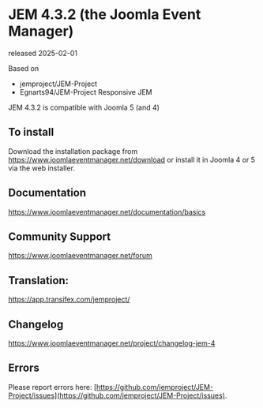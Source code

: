 # JEM 4.3.2 (the Joomla Event Manager)
released 2025-02-01

Based on
- jemproject/JEM-Project
- Egnarts94/JEM-Project Responsive JEM

JEM 4.3.2 is compatible with Joomla 5 (and 4)

## To install
Download the installation package from https://www.joomlaeventmanager.net/download or install it in Joomla 4 or 5 via the web installer.

## Documentation
https://www.joomlaeventmanager.net/documentation/basics

## Community Support
https://www.joomlaeventmanager.net/forum

## Translation:
https://app.transifex.com/jemproject/

## Changelog
https://www.joomlaeventmanager.net/project/changelog-jem-4

## Errors
Please report errors here: [https://github.com/jemproject/JEM-Project/issues](https://github.com/jemproject/JEM-Project/issues).

